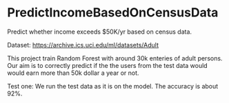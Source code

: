 # PredictIncomeBasedOnCensusData
Predict whether income exceeds $50K/yr based on census data.

Dataset: https://archive.ics.uci.edu/ml/datasets/Adult

This project train Random Forest with around 30k enteries of adult persons. Our aim is to correctly predict if the the users from the test data would would earn more than 50k dollar a year or not.

Test one: We run the test data as it is on the model. The accuracy is about 92%. 


